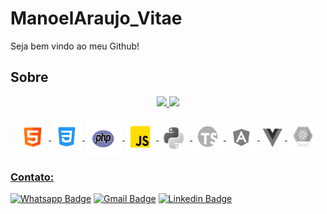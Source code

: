 # ManoelAraujo_Vitae 
Seja bem vindo ao meu Github!

## Sobre
    


<div align="center">
  <a href="https://github.com/1984MSA">
  <img height="120em" src="https://github-readme-stats.vercel.app/api?username=1984MSA&show_icons=true&theme=onedark&include_all_commits=true&count_private=true"/>
  <img height="120em" src="https://github-readme-stats.vercel.app/api/top-langs/?username=1984MSA&layout=compact&langs_count=7&theme=onedark"/>
</div>
  
  
<div align="center" style="display: inline_block"><br>
  <img align="center" alt="HTML" height="50" width="50" src="https://github.com/1984MSA/MSA_Arquivos/blob/main/Logo/Screenshot_1.png">
  <img align="center" alt="CSS" height="50" width="50" src="https://github.com/1984MSA/MSA_Arquivos/blob/main/Logo/Screenshot_2.png">
  <img align="center" alt="php" height="60" width="60" src="https://github.com/1984MSA/MSA_Arquivos/blob/main/Logo/Screenshot_5.png"> 
  <img align="center" alt="Js" height="50" width="50" src="https://github.com/1984MSA/MSA_Arquivos/blob/main/Logo/Screenshot_3.png">
  <img align="center" alt="python" height="50" width="50" src="https://github.com/1984MSA/MSA_Arquivos/blob/main/LogoGray/Screenshot_6.1.png">
  <img align="center" alt="ts" height="50" width="50" src="https://github.com/1984MSA/MSA_Arquivos/blob/main/LogoGray/Screenshot_7.1.png">
  <img align="center" alt="angular" height="50" width="50" src="https://github.com/1984MSA/MSA_Arquivos/blob/main/LogoGray/Screenshot_9.1.png">
  <img align="center" alt="vs" height="40" width="40" src="https://github.com/1984MSA/MSA_Arquivos/blob/main/LogoGray/Screenshot_4.1.png">
  <img align="center" alt="react" height="50" width="50" src="https://github.com/1984MSA/MSA_Arquivos/blob/main/LogoGray/Screenshot_8.1.png">
</div>
  
 ### Contato:
    
[![Whatsapp Badge](https://img.shields.io/badge/-WhatsApp-gren?style=flat-square&logo=whatsapp&logoColor=white&link=LINK_GIT)](https://wa.me/message/B7EWIGLMRFLNN1)
[![Gmail Badge](https://img.shields.io/badge/-Gmail-red?style=flat-square&logo=gmail&logoColor=white&link=LINK_GIT)]() 
[![Linkedin Badge](https://img.shields.io/badge/-LinkedIn-blue?style=flat-square&logo=Linkedin&logoColor=white&link=LINK_LINKEDIN)](LINK_LINKEDIN)

